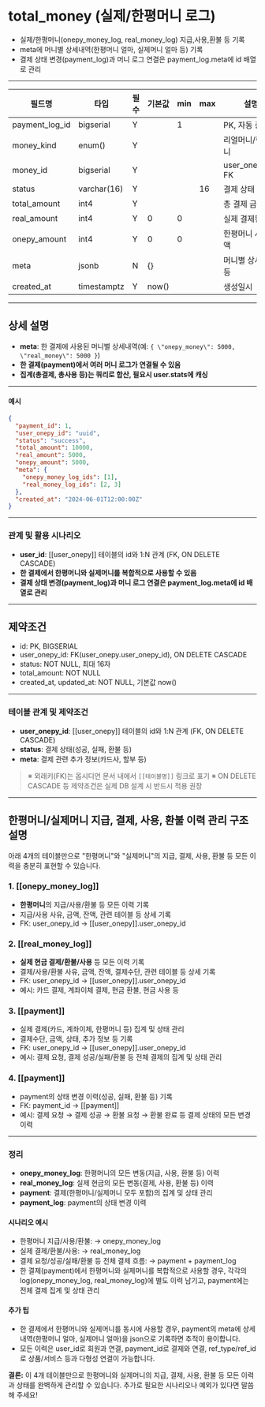 # total_money (실제/한평머니 로그)

- 실제/한평머니(onepy_money_log, real_money_log) 지급,사용,환불 등 기록
- meta에 머니별 상세내역(한평머니 얼마, 실제머니 얼마 등) 기록
- 결제 상태 변경(payment_log)과 머니 로그 연결은 payment_log.meta에 id 배열로 관리

---

| 필드명            | 타입          | 필수  | 기본값   | min | max | 설명                |
| -------------- | ----------- | --- | ----- | --- | --- | ----------------- |
| payment_log_id | bigserial   | Y   |       | 1   |     | PK, 자동 증가         |
| money_kind     | enum()      | Y   |       |     |     | 리얼머니/한평머니         |
| money_id       | bigserial   | Y   |       |     |     | user_onepy_id, FK |
| status         | varchar(16) | Y   |       |     | 16  | 결제 상태             |
| total_amount   | int4        | Y   |       |     |     | 총 결제 금액           |
| real_amount    | int4        | Y   | 0     | 0   |     | 실제 결제된 금액         |
| onepy_amount   | int4        | Y   | 0     | 0   |     | 한평머니 사용 금액        |
| meta           | jsonb       | N   | {}    |     |     | 머니별 상세내역 등        |
| created_at     | timestamptz | Y   | now() |     |     | 생성일시              |

---

## 상세 설명

- **meta**: 한 결제에 사용된 머니별 상세내역(예: `{ \"onepy_money\": 5000, \"real_money\": 5000 }`)
- **한 결제(payment)에서 여러 머니 로그가 연결될 수 있음**
- **집계(총결제, 총사용 등)는 쿼리로 합산, 필요시 user.stats에 캐싱**

---

#### 예시

```json
{
  "payment_id": 1,
  "user_onepy_id": "uuid",
  "status": "success",
  "total_amount": 10000,
  "real_amount": 5000,
  "onepy_amount": 5000,
  "meta": {
    "onepy_money_log_ids": [1],
    "real_money_log_ids": [2, 3]
  },
  "created_at": "2024-06-01T12:00:00Z"
}
```

---

### 관계 및 활용 시나리오

- **user_id**: [[user_onepy]] 테이블의 id와 1:N 관계 (FK, ON DELETE CASCADE)
- **한 결제에서 한평머니와 실제머니를 복합적으로 사용할 수 있음**
- **결제 상태 변경(payment_log)과 머니 로그 연결은 payment_log.meta에 id 배열로 관리**

---

## 제약조건

- id: PK, BIGSERIAL
- user_onepy_id: FK(user_onepy.user_onepy_id), ON DELETE CASCADE
- status: NOT NULL, 최대 16자
- total_amount: NOT NULL
- created_at, updated_at: NOT NULL, 기본값 now()

---

### 테이블 관계 및 제약조건

- **user_onepy_id**: [[user_onepy]] 테이블의 id와 1:N 관계 (FK, ON DELETE CASCADE)
- **status**: 결제 상태(성공, 실패, 환불 등)
- **meta**: 결제 관련 추가 정보(카드사, 할부 등)

> ※ 외래키(FK)는 옵시디언 문서 내에서 `[[테이블명]]` 링크로 표기
> ※ ON DELETE CASCADE 등 제약조건은 실제 DB 설계 시 반드시 적용 권장

---

## 한평머니/실제머니 지급, 결제, 사용, 환불 이력 관리 구조 설명

아래 4개의 테이블만으로 "한평머니"와 "실제머니"의 지급, 결제, 사용, 환불 등 모든 이력을 충분히 표현할 수 있습니다.

### 1. [[onepy_money_log]]

- **한평머니**의 지급/사용/환불 등 모든 이력 기록
- 지급/사용 사유, 금액, 잔액, 관련 테이블 등 상세 기록
- FK: user_onepy_id → [[user_onepy]].user_onepy_id

### 2. [[real_money_log]]

- **실제 현금 결제/환불/사용** 등 모든 이력 기록
- 결제/사용/환불 사유, 금액, 잔액, 결제수단, 관련 테이블 등 상세 기록
- FK: user_onepy_id → [[user_onepy]].user_onepy_id
- 예시: 카드 결제, 계좌이체 결제, 현금 환불, 현금 사용 등

### 3. [[payment]]

- 실제 결제(카드, 계좌이체, 한평머니 등) 집계 및 상태 관리
- 결제수단, 금액, 상태, 추가 정보 등 기록
- FK: user_onepy_id → [[user_onepy]].user_onepy_id
- 예시: 결제 요청, 결제 성공/실패/환불 등 전체 결제의 집계 및 상태 관리

### 4. [[payment]]

- payment의 상태 변경 이력(성공, 실패, 환불 등) 기록
- FK: payment_id → [[payment]]
- 예시: 결제 요청 → 결제 성공 → 환불 요청 → 환불 완료 등 결제 상태의 모든 변경 이력

---

### 정리

- **onepy_money_log**: 한평머니의 모든 변동(지급, 사용, 환불 등) 이력
- **real_money_log**: 실제 현금의 모든 변동(결제, 사용, 환불 등) 이력
- **payment**: 결제(한평머니/실제머니 모두 포함)의 집계 및 상태 관리
- **payment_log**: payment의 상태 변경 이력

#### 시나리오 예시

- 한평머니 지급/사용/환불: → onepy_money_log
- 실제 결제/환불/사용: → real_money_log
- 결제 요청/성공/실패/환불 등 전체 결제 흐름: → payment + payment_log
- 한 결제(payment)에서 한평머니와 실제머니를 복합적으로 사용할 경우, 각각의 log(onepy_money_log, real_money_log)에 별도 이력 남기고, payment에는 전체 결제 집계 및 상태 관리

#### 추가 팁

- 한 결제에서 한평머니와 실제머니를 동시에 사용할 경우, payment의 meta에 상세 내역(한평머니 얼마, 실제머니 얼마)을 json으로 기록하면 추적이 용이합니다.
- 모든 이력은 user_id로 회원과 연결, payment_id로 결제와 연결, ref_type/ref_id로 상품/서비스 등과 다형성 연결이 가능합니다.

**결론:**
이 4개 테이블만으로 한평머니와 실제머니의 지급, 결제, 사용, 환불 등 모든 이력과 상태를 완벽하게 관리할 수 있습니다.
추가로 필요한 시나리오나 예외가 있다면 말씀해 주세요!
